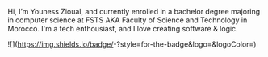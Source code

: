 Hi, I’m Youness Zioual, and currently enrolled in a bachelor degree majoring in computer science at FSTS AKA Faculty of Science and Technology in Morocco.
I'm a tech enthousiast, and I love creating software & logic.


![<Badge Name>](https://img.shields.io/badge/<Badge Text>-<Background Color>?style=for-the-badge&logo=<Icon Name>&logoColor=<Logo Color>)


<!---
uness7/uness7 is a ✨ special ✨ repository because its `README.md` (this file) appears on your GitHub profile.
You can click the Preview link to take a look at your changes.
--->
